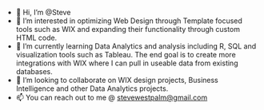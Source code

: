 - 👋 Hi, I’m @Steve
- 👀 I’m interested in optimizing Web Design through Template focused tools such as WIX and expanding their functionality through custom HTML code. 
- 🌱 I’m currently learning Data Analytics and analysis including R, SQL and visualization tools such as Tableau. The end goal is to create more integrations with WIX where I can pull in useable data from existing databases. 
- 💞️ I’m looking to collaborate on WIX design projects, Business Intelligence and other Data Analytics projects. 
- 📫 You can reach out to me @ stevewestpalm@gmail.com

<!---
sodems123/sodems123 is a ✨ special ✨ repository because its `README.md` (this file) appears on your GitHub profile.
You can click the Preview link to take a look at your changes.
--->
